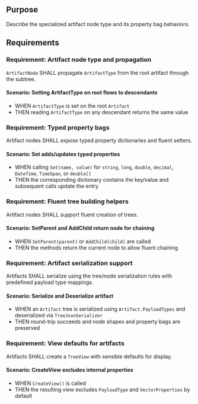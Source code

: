 ## Purpose
Describe the specialized artifact node type and its property bag behaviors.

## Requirements
### Requirement: Artifact node type and propagation
`ArtifactNode` SHALL propagate `ArtifactType` from the root artifact through the subtree.

#### Scenario: Setting ArtifactType on root flows to descendants
- WHEN `ArtifactType` is set on the root `Artifact`
- THEN reading `ArtifactType` on any descendant returns the same value

### Requirement: Typed property bags
Artifact nodes SHALL expose typed property dictionaries and fluent setters.

#### Scenario: Set adds/updates typed properties
- WHEN calling `Set(name, value)` for `string`, `long`, `double`, `decimal`, `DateTime`, `TimeSpan`, or `double[]`
- THEN the corresponding dictionary contains the key/value and subsequent calls update the entry

### Requirement: Fluent tree building helpers
Artifact nodes SHALL support fluent creation of trees.

#### Scenario: SetParent and AddChild return node for chaining
- WHEN `SetParent(parent)` or `AddChild(child)` are called
- THEN the methods return the current node to allow fluent chaining

### Requirement: Artifact serialization support
Artifacts SHALL serialize using the tree/node serialization rules with predefined payload type mappings.

#### Scenario: Serialize and Deserialize artifact
- WHEN an `Artifact` tree is serialized using `Artifact.PayloadTypes` and deserialized via `TreeJsonSerializer`
- THEN round-trip succeeds and node shapes and property bags are preserved

### Requirement: View defaults for artifacts
Artifacts SHALL create a `TreeView` with sensible defaults for display.

#### Scenario: CreateView excludes internal properties
- WHEN `CreateView()` is called
- THEN the resulting view excludes `PayloadType` and `VectorProperties` by default


